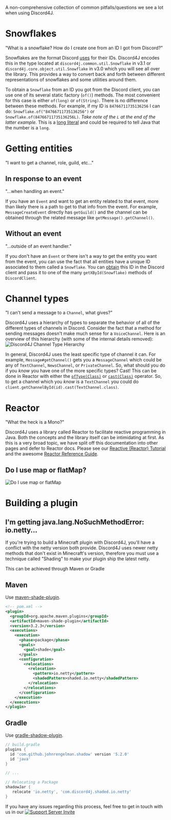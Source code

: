 A non-comprehensive collection of common pitfalls/questions we see a lot when using Discord4J.

# Snowflakes
"What is a snowflake? How do I create one from an ID I got from Discord?"

Snowflakes are the format Discord [uses](https://discord.com/developers/docs/reference#snowflakes) for their IDs. Discord4J encodes this in the type located at `discord4j.common.util.Snowflake` in v3.1 or `discord4j.core.object.util.Snowflake` in v3.0 which you will see all over the library. This provides a way to convert back and forth between different representations of snowflakes and some utilities around them. 

To obtain a `Snowflake` from an ID you got from the Discord client, you can use one of its several static factory (`of()`) methods. The most convenient for this case is either `of(long)` or `of(String)`. There is no difference between these methods. For example, if my ID is `84766711735136256` I can do: `Snowflake.of("84766711735136256")` or `Snowflake.of(84766711735136256L)`. *Take note of the `L` at the end of the latter example.* This is a [long literal](https://docs.oracle.com/javase/tutorial/java/nutsandbolts/datatypes.html) and could be required to tell Java that the number is a `long`. 

# Getting entities
"I want to get a channel, role, guild, etc..."
## In response to an event
"...when handling an event."

If you have an `Event` and want to get an entity related to that event, more than likely there is a path to get to that info from the event. For example, `MessageCreateEvent` directly has `getGuild()` and the channel can be obtained through the related message like `getMessage().getChannel()`.
## Without an event
"...outside of an event handler."

If you don't have an `Event` or there isn't a way to get the entity you want from the event, you can use the fact that all entities have a unique ID associated to them called a `Snowflake`. You can [obtain](https://support.discordapp.com/hc/en-us/articles/206346498-Where-can-I-find-my-User-Server-Message-ID-) this ID in the Discord client and pass it to one of the many `getXById(Snowflake)` methods of `DiscordClient`.

# Channel types
"I can't send a message to a `Channel`, what gives?"

Discord4J uses a hierarchy of types to separate the behavior of all of the different types of channels in Discord. Consider the fact that a method for sending messages doesn't make much sense for a `VoiceChannel`. Here is an overview of this hierarchy (with some of the internal details removed): ![Discord4J Channel Type Hierarchy](https://cdn.discordapp.com/attachments/451125724766535710/583071759155068928/68747470733a2f2f63646e2e646973636f72646170702e636f6d2f6174746163686d656e74732f3231303933383535323536.png)

In general, Discord4J uses the least specific type of channel it can. For example, `Message#getChannel()` gets you a `MessageChannel` which could be any of `TextChannel`, `NewsChannel`, or `PrivateChannel`. So, what should you do if you *know* you have one of the more specific types? Cast! This can be done in Reactor with either the [`ofType(Class)`](https://projectreactor.io/docs/core/release/api/reactor/core/publisher/Mono.html#ofType-java.lang.Class-) or [`cast(Class)`](https://projectreactor.io/docs/core/release/api/reactor/core/publisher/Mono.html#cast-java.lang.Class-) operator. So, to get a channel which you *know* is a `TextChannel` you could do `client.getChannelById(id).cast(TextChannel.class)`.

# Reactor
"What the heck is a Mono?"

Discord4J uses a library called Reactor to facilitate reactive programming in Java. Both the concepts and the library itself can be intimidating at first. As this is a very broad topic, we have split off this documentation into other pages and defer to Reactor docs. Please see our [Reactive (Reactor) Tutorial](Reactive-(Reactor)-Tutorial.md) and the awesome [Reactor Reference Guide](https://projectreactor.io/docs/core/release/reference/).

## Do I use map or flatMap?

![Do I use map or flatMap](https://cdn.discordapp.com/attachments/582222617163989052/679491828671709225/hanvZpa.png)

# Building a plugin

## I'm getting java.lang.NoSuchMethodError: io.netty...

If you're trying to build a Minecraft plugin with Discord4J, you'll have a conflict with the netty version both provide. Discord4J uses newer netty methods that don't exist in Minecraft's version, therefore you must use a technique called "Shading" to make your plugin ship the latest netty.

This can be achieved through Maven or Gradle

## Maven

Use [maven-shade-plugin](https://rmannibucau.metawerx.net/post/mavens-shade-plugin-source-relocation).

```xml
<!-- pom.xml -->
<plugin>
  <groupId>org.apache.maven.plugins</groupId>
  <artifactId>maven-shade-plugin</artifactId>
  <version>3.2.3</version>
  <executions>
    <execution>
      <phase>package</phase>
      <goals>
        <goal>shade</goal>
      </goals>
      <configuration>
        <relocations>
          <relocation>
            <pattern>io.netty</pattern>
            <shadedPattern>shaded.io.netty</shadedPattern>
          </relocation>
        </relocations>
      </configuration>
    </execution>
  </executions>
</plugin>
```

## Gradle

Use [gradle-shadow-plugin](https://imperceptiblethoughts.com/shadow/getting-started/).

```groovy
// build.gradle
plugins {
  id 'com.github.johnrengelman.shadow' version '5.2.0'
  id 'java'
}

// ...

// Relocating a Package
shadowJar {
   relocate 'io.netty', 'com.discord4j.shaded.io.netty'
}
```

If you have any issues regarding this process, feel free to get in touch with us in our [![Support Server Invite](https://img.shields.io/discord/208023865127862272.svg?color=7289da&label=Discord4J&logo=discord&style=flat-square)](https://discord.gg/NxGAeCY)